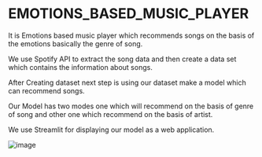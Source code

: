 # EMOTIONS_BASED_MUSIC_PLAYER

It is Emotions based music player which recommends songs on the basis of the emotions basically the genre of song.

We use Spotify API to extract the song data and then create a data set which contains the information about songs.

After Creating dataset next step is using our dataset make a model which can recommend songs.

Our Model has two modes one which will recommend on the basis of genre of song and other one which recommend on the basis of artist.

We use Streamlit for displaying our model as a web application.


![image](https://user-images.githubusercontent.com/89082799/179380894-58dc072b-8f6b-4ec7-9e10-e95f976ef988.png)
